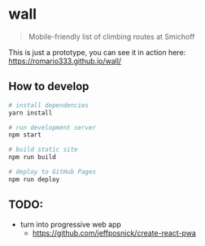 # wall
> Mobile-friendly list of climbing routes at Smichoff

This is just a prototype, you can see it in action here: https://romario333.github.io/wall/

## How to develop

```bash
# install dependencies
yarn install

# run development server
npm start

# build static site
npm run build

# deploy to GitHub Pages
npm run deploy
```

## TODO:

- turn into progressive web app
  - https://github.com/jeffposnick/create-react-pwa


